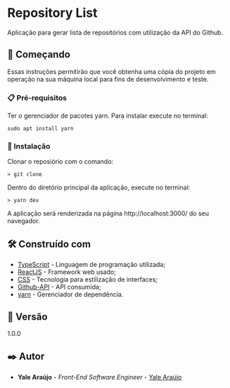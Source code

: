 # Repository List

Aplicação para gerar lista de repositórios com utilização da API do Github.

## 🚀 Começando

Essas instruções permitirão que você obtenha uma cópia do projeto em operação na sua máquina local para fins de desenvolvimento e teste.

### 📋 Pré-requisitos

Ter o gerenciador de pacotes yarn. Para instalar execute no terminal:

```
sudo apt install yarn
```

### 🔧 Instalação

Clonar o reposiório com o comando:

```
> git clone
```

Dentro do diretório principal da aplicação, execute no terminal:

```
> yarn dev
```

A aplicação será renderizada na página http://localhost:3000/ do seu navegador.


## 🛠️ Construído com

* [TypeScript](https://www.typescriptlang.org/) - Linguagem de programação utilizada;
* [ReactJS](https://pt-br.reactjs.org/) - Framework web usado;
* [CSS](https://developer.mozilla.org/pt-BR/docs/Web/CSS) - Tecnologia para estilização de interfaces;
* [Github-API](https://api.github.com) - API consumida;
* [yarn](https://yarnpkg.com/) - Gerenciador de dependência.

## 📌 Versão

1.0.0

## ✒️ Autor

* **Yale Araújo** - *Front-End Software Engineer* - [Yale Araújo](https://github.com/yale1995)

